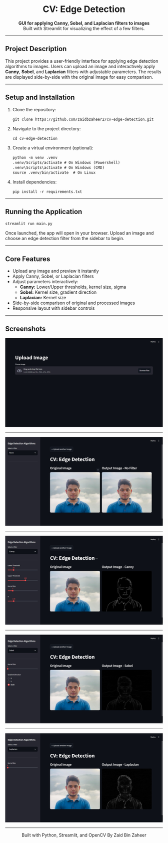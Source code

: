 <h1 style="text-align: center;">CV: Edge Detection</h1>

<p style="text-align: center;">
  <strong>GUI for applying Canny, Sobel, and Laplacian filters to images</strong><br>
  Built with Streamlit for visualizing the effect of a few filters.
</p>

<hr>

<h2>Project Description</h2>
<p>
This project provides a user-friendly interface for applying edge detection algorithms to images. Users can upload an image and interactively apply <strong>Canny</strong>, <strong>Sobel</strong>, and <strong>Laplacian</strong> filters with adjustable parameters. The results are displayed side-by-side with the original image for easy comparison.
</p>

<hr>

<h2>Setup and Installation</h2>
<ol>
  <li>Clone the repository:
    <pre><code>git clone https://github.com/zaidbzaheer2/cv-edge-detection.git </code></pre>
  </li>
  <li>Navigate to the project directory:
    <pre><code>cd cv-edge-detection</code></pre>
  </li>
  <li>Create a virtual environment (optional):
    <pre><code>python -m venv .venv
.venv/Scripts/activate # On Windows (Powershell)
.venv\Scripts\activate # On Windows (CMD)
source .venv/bin/activate  # On Linux</code></pre>
  </li>
  <li>Install dependencies:
    <pre><code>pip install -r requirements.txt</code></pre>
  </li>
</ol>

<hr>

<h2>Running the Application</h2>
<pre><code>streamlit run main.py</code></pre>
<p>
Once launched, the app will open in your browser. Upload an image and choose an edge detection filter from the sidebar to begin.
</p>

<hr>

<h2>Core Features</h2>
<ul>
  <li>Upload any image and preview it instantly</li>
  <li>Apply Canny, Sobel, or Laplacian filters</li>
  <li>Adjust parameters interactively:
    <ul>
      <li><strong>Canny:</strong> Lower/Upper thresholds, kernel size, sigma</li>
      <li><strong>Sobel:</strong> Kernel size, gradient direction</li>
      <li><strong>Laplacian:</strong> Kernel size</li>
    </ul>
  </li>
  <li>Side-by-side comparison of original and processed images</li>
  <li>Responsive layout with sidebar controls</li>
</ul>

<hr>

<h2>Screenshots</h2>
<img src="screenshots/upload_screen.jpeg" /> <hr>
<img src="screenshots/no_filter.jpeg" /><hr>
<img src="screenshots/canny.jpeg" /><hr>
<img src="screenshots/sobel.jpeg" /><hr>
<img src="screenshots/laplacian.jpeg" />
<hr>

<p style="text-align: center;">
  Built with Python, Streamlit, and OpenCV By Zaid Bin Zaheer
</p>